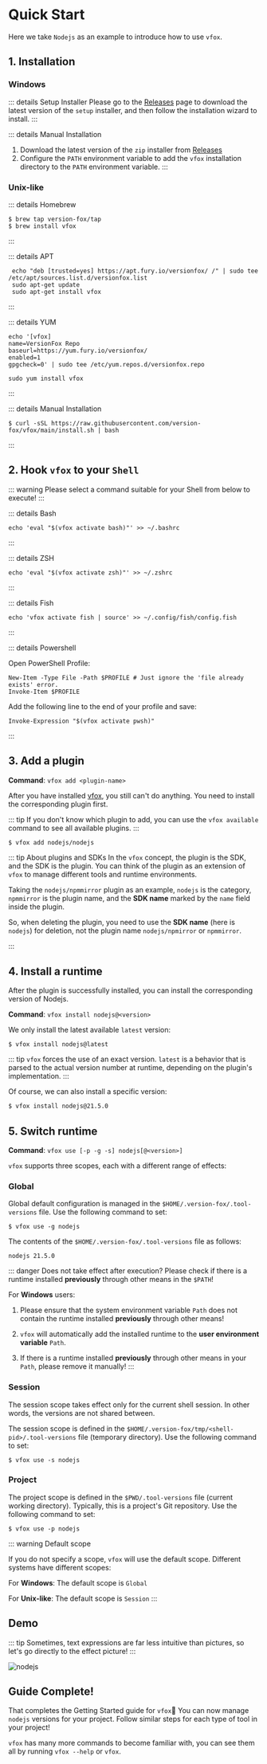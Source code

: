 # Quick Start

Here we take `Nodejs` as an example to introduce how to use `vfox`.

## 1. Installation

### Windows

::: details Setup Installer
Please go to the [Releases](https://github.com/version-fox/vfox/releases) page to download the latest version of
the `setup` installer, and then follow the
installation wizard to install.
:::

::: details Manual Installation

1. Download the latest version of the `zip` installer from [Releases](https://github.com/version-fox/vfox/releases)
2. Configure the `PATH` environment variable to add the `vfox` installation directory to the `PATH` environment
   variable.
   :::

### Unix-like

::: details Homebrew

```shell
$ brew tap version-fox/tap
$ brew install vfox
```

:::

::: details APT

```shell
 echo "deb [trusted=yes] https://apt.fury.io/versionfox/ /" | sudo tee /etc/apt/sources.list.d/versionfox.list
 sudo apt-get update
 sudo apt-get install vfox
```

:::

::: details YUM

```shell
echo '[vfox]
name=VersionFox Repo
baseurl=https://yum.fury.io/versionfox/
enabled=1
gpgcheck=0' | sudo tee /etc/yum.repos.d/versionfox.repo

sudo yum install vfox
```

:::

::: details Manual Installation

```shell
$ curl -sSL https://raw.githubusercontent.com/version-fox/vfox/main/install.sh | bash
```

:::

## 2. Hook `vfox` to your `Shell`

::: warning
Please select a command suitable for your Shell from below to execute!
:::

::: details Bash

```shell
echo 'eval "$(vfox activate bash)"' >> ~/.bashrc
```

:::

::: details ZSH

```shell
echo 'eval "$(vfox activate zsh)"' >> ~/.zshrc
```

:::

::: details Fish

```shell
echo 'vfox activate fish | source' >> ~/.config/fish/config.fish
```

:::

::: details Powershell

Open PowerShell Profile:

```shell
New-Item -Type File -Path $PROFILE # Just ignore the 'file already exists' error.
Invoke-Item $PROFILE
```

Add the following line to the end of your profile and save:

```shell
Invoke-Expression "$(vfox activate pwsh)"
```

:::

## 3. Add a plugin

**Command**: `vfox add <plugin-name>`

After you have installed [vfox](https://github.com/version-fox/vfox), you still can't do anything. You need to install
the corresponding plugin first.

::: tip
If you don't know which plugin to add, you can use the `vfox available` command to see all available plugins.
:::

```bash 
$ vfox add nodejs/nodejs
```

::: tip About plugins and SDKs
In the `vfox` concept, the plugin is the SDK, and the SDK is the plugin. You can think of the plugin as an extension of `vfox`
to manage different tools and runtime environments.

Taking the `nodejs/npmmirror` plugin as an example, `nodejs` is the category, `npmmirror` is the plugin name, and the
**SDK name** marked by the `name` field inside the plugin.

So, when deleting the plugin, you need to use the **SDK name** (here is `nodejs`) for deletion, not the plugin name
`nodejs/npmirror` or `npmmirror`.

:::

## 4. Install a runtime

After the plugin is successfully installed, you can install the corresponding version of Nodejs.

**Command**: `vfox install nodejs@<version>`

We only install the latest available `latest` version:

```
$ vfox install nodejs@latest
```

::: tip
`vfox` forces the use of an exact version. `latest` is a behavior that is parsed to the actual version number at
runtime, depending on the plugin's implementation.
:::

Of course, we can also install a specific version:

```bash
$ vfox install nodejs@21.5.0
```

## 5. Switch runtime

**Command**: `vfox use [-p -g -s] nodejs[@<version>]`

`vfox` supports three scopes, each with a different range of effects:

### Global

Global default configuration is managed in the `$HOME/.version-fox/.tool-versions` file. Use the following command to
set:

```shell
$ vfox use -g nodejs
```

The contents of the `$HOME/.version-fox/.tool-versions` file as follows:

```text
nodejs 21.5.0
```

::: danger Does not take effect after execution?
Please check if there is a runtime installed **previously** through other means in the `$PATH`!

For **Windows** users:

1. Please ensure that the system environment variable `Path` does not contain the runtime installed **previously**
   through
   other means!

2. `vfox` will automatically add the installed runtime to the **user environment variable** `Path`.

3. If there is a runtime installed **previously** through other means in your `Path`, please remove it manually!
   :::

### Session

The session scope takes effect only for the current shell session. In other words, the versions are not shared between.

The session scope is defined in the `$HOME/.version-fox/tmp/<shell-pid>/.tool-versions` file (temporary directory). Use
the following command to set:

```shell
$ vfox use -s nodejs
```

### Project

The project scope is defined in the `$PWD/.tool-versions` file (current working directory). Typically, this is a
project's Git repository. Use the following command to set:

```shell
$ vfox use -p nodejs
```

::: warning Default scope

If you do not specify a scope, `vfox` will use the default scope. Different systems have different scopes:

For **Windows**: The default scope is `Global`

For **Unix-like**: The default scope is `Session`
:::

## Demo

::: tip
Sometimes, text expressions are far less intuitive than pictures, so let's go directly to the effect picture!
:::

![nodejs](/demo-full.gif)

## Guide Complete!

That completes the Getting Started guide for `vfox`🎉 You can now manage `nodejs` versions for your project. Follow
similar
steps for each type of tool in your project!

`vfox` has many more commands to become familiar with, you can see them all by running `vfox --help` or `vfox`. 

